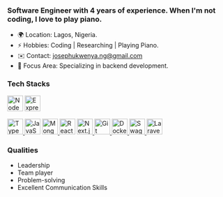 ### Software Engineer with 4 years of experience. When I'm not coding, I love to play piano.

*  🌍 Location: Lagos, Nigeria.
*  ⚡ Hobbies: Coding | Researching | Playing Piano.
*  ✉️ Contact: josephukwenya.ng@gmail.com
*  🧠 Focus Area: Specializing in backend development.
<!-- * 🖥️  See my portfolio at [Portfolio](http://josephukwenya.github.io/portfolio/) -->

### Tech Stacks

  <a href="https://nodejs.org/en/" target="_blank" rel="noreferrer"><img src="https://raw.githubusercontent.com/danielcranney/readme-generator/main/public/icons/skills/nodejs-colored.svg" width="36" height="36" alt="NodeJS" /></a>
<a href="https://expressjs.com/" target="_blank" rel="noreferrer">
  <img src="https://raw.githubusercontent.com/danielcranney/readme-generator/main/public/icons/skills/express-colored.svg"
       width="36" height="36" alt="Express" />
</a>

<a href="https://www.typescriptlang.org/" target="_blank" rel="noreferrer">
  <img src="https://raw.githubusercontent.com/danielcranney/readme-generator/main/public/icons/skills/typescript-colored.svg"
       width="36" height="36" alt="TypeScript" />
</a>
  <a href="https://developer.mozilla.org/en-US/docs/Web/JavaScript" target="_blank" rel="noreferrer"><img src="https://raw.githubusercontent.com/danielcranney/readme-generator/main/public/icons/skills/javascript-colored.svg" width="36" height="36" alt="JavaScript" /></a>
  <a href="https://www.mongodb.com/" target="_blank" rel="noreferrer">
  <img src="https://raw.githubusercontent.com/danielcranney/readme-generator/main/public/icons/skills/mongodb-colored.svg" width="36" height="36" alt="MongoDB" />
</a>
  <a href="https://reactjs.org/" target="_blank" rel="noreferrer"><img src="https://raw.githubusercontent.com/danielcranney/readme-generator/main/public/icons/skills/react-colored.svg" width="36" height="36" alt="React" /></a>
<a href="https://nextjs.org/" target="_blank" rel="noreferrer">
  <img src="https://raw.githubusercontent.com/danielcranney/readme-generator/main/public/icons/skills/nextjs-colored.svg"
       width="36" height="36" alt="Next.js" />
</a>
  <a href="https://git-scm.com/" target="_blank" rel="noreferrer">
  <img src="https://raw.githubusercontent.com/danielcranney/readme-generator/main/public/icons/skills/git-colored.svg" width="36" height="36" alt="Git" />
</a>
  <a href="https://www.docker.com/" target="_blank" rel="noreferrer">
  <img src="https://raw.githubusercontent.com/danielcranney/readme-generator/main/public/icons/skills/docker-colored.svg" width="36" height="36" alt="Docker" />
</a>
<a href="https://swagger.io/" target="_blank" rel="noreferrer">
  <img src="[https://raw.githubusercontent.com/danielcranney/readme-generator/main/public/icons/skills/swagger-colored.svg](https://www.svgrepo.com/show/354420/swagger.svg)"
       width="36" height="36" alt="Swagger" />
</a>
<a href="https://laravel.com/" target="_blank" rel="noreferrer">
  <img src="https://raw.githubusercontent.com/danielcranney/readme-generator/main/public/icons/skills/laravel-colored.svg" width="36" height="36" alt="Laravel" />
</a>


 ### Qualities

* Leadership
* Team player
* Problem-solving
* Excellent Communication Skills
 
